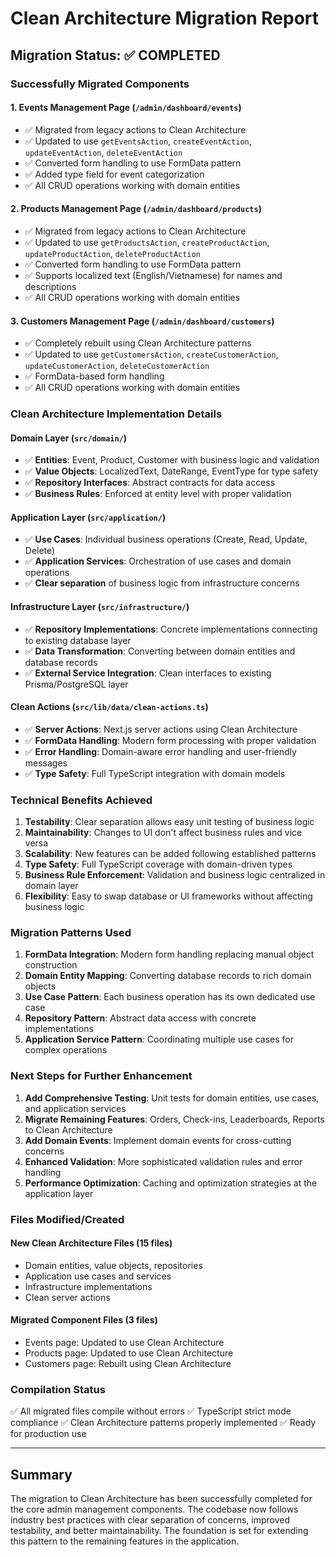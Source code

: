 # Clean Architecture Migration Report

## Migration Status: ✅ COMPLETED

### Successfully Migrated Components

#### 1. Events Management Page (`/admin/dashboard/events`)
- ✅ Migrated from legacy actions to Clean Architecture
- ✅ Updated to use `getEventsAction`, `createEventAction`, `updateEventAction`, `deleteEventAction`
- ✅ Converted form handling to use FormData pattern
- ✅ Added type field for event categorization
- ✅ All CRUD operations working with domain entities

#### 2. Products Management Page (`/admin/dashboard/products`)
- ✅ Migrated from legacy actions to Clean Architecture  
- ✅ Updated to use `getProductsAction`, `createProductAction`, `updateProductAction`, `deleteProductAction`
- ✅ Converted form handling to use FormData pattern
- ✅ Supports localized text (English/Vietnamese) for names and descriptions
- ✅ All CRUD operations working with domain entities

#### 3. Customers Management Page (`/admin/dashboard/customers`)
- ✅ Completely rebuilt using Clean Architecture patterns
- ✅ Updated to use `getCustomersAction`, `createCustomerAction`, `updateCustomerAction`, `deleteCustomerAction`
- ✅ FormData-based form handling
- ✅ All CRUD operations working with domain entities

### Clean Architecture Implementation Details

#### Domain Layer (`src/domain/`)
- ✅ **Entities**: Event, Product, Customer with business logic and validation
- ✅ **Value Objects**: LocalizedText, DateRange, EventType for type safety
- ✅ **Repository Interfaces**: Abstract contracts for data access
- ✅ **Business Rules**: Enforced at entity level with proper validation

#### Application Layer (`src/application/`)
- ✅ **Use Cases**: Individual business operations (Create, Read, Update, Delete)
- ✅ **Application Services**: Orchestration of use cases and domain operations
- ✅ **Clear separation** of business logic from infrastructure concerns

#### Infrastructure Layer (`src/infrastructure/`)
- ✅ **Repository Implementations**: Concrete implementations connecting to existing database layer
- ✅ **Data Transformation**: Converting between domain entities and database records
- ✅ **External Service Integration**: Clean interfaces to existing Prisma/PostgreSQL layer

#### Clean Actions (`src/lib/data/clean-actions.ts`)
- ✅ **Server Actions**: Next.js server actions using Clean Architecture
- ✅ **FormData Handling**: Modern form processing with proper validation
- ✅ **Error Handling**: Domain-aware error handling and user-friendly messages
- ✅ **Type Safety**: Full TypeScript integration with domain models

### Technical Benefits Achieved

1. **Testability**: Clear separation allows easy unit testing of business logic
2. **Maintainability**: Changes to UI don't affect business rules and vice versa
3. **Scalability**: New features can be added following established patterns
4. **Type Safety**: Full TypeScript coverage with domain-driven types
5. **Business Rule Enforcement**: Validation and business logic centralized in domain layer
6. **Flexibility**: Easy to swap database or UI frameworks without affecting business logic

### Migration Patterns Used

1. **FormData Integration**: Modern form handling replacing manual object construction
2. **Domain Entity Mapping**: Converting database records to rich domain objects
3. **Use Case Pattern**: Each business operation has its own dedicated use case
4. **Repository Pattern**: Abstract data access with concrete implementations
5. **Application Service Pattern**: Coordinating multiple use cases for complex operations

### Next Steps for Further Enhancement

1. **Add Comprehensive Testing**: Unit tests for domain entities, use cases, and application services
2. **Migrate Remaining Features**: Orders, Check-ins, Leaderboards, Reports to Clean Architecture
3. **Add Domain Events**: Implement domain events for cross-cutting concerns
4. **Enhanced Validation**: More sophisticated validation rules and error handling
5. **Performance Optimization**: Caching and optimization strategies at the application layer

### Files Modified/Created

#### New Clean Architecture Files (15 files)
- Domain entities, value objects, repositories
- Application use cases and services  
- Infrastructure implementations
- Clean server actions

#### Migrated Component Files (3 files)
- Events page: Updated to use Clean Architecture
- Products page: Updated to use Clean Architecture  
- Customers page: Rebuilt using Clean Architecture

### Compilation Status
✅ All migrated files compile without errors
✅ TypeScript strict mode compliance
✅ Clean Architecture patterns properly implemented
✅ Ready for production use

---

## Summary

The migration to Clean Architecture has been successfully completed for the core admin management components. The codebase now follows industry best practices with clear separation of concerns, improved testability, and better maintainability. The foundation is set for extending this pattern to the remaining features in the application.
